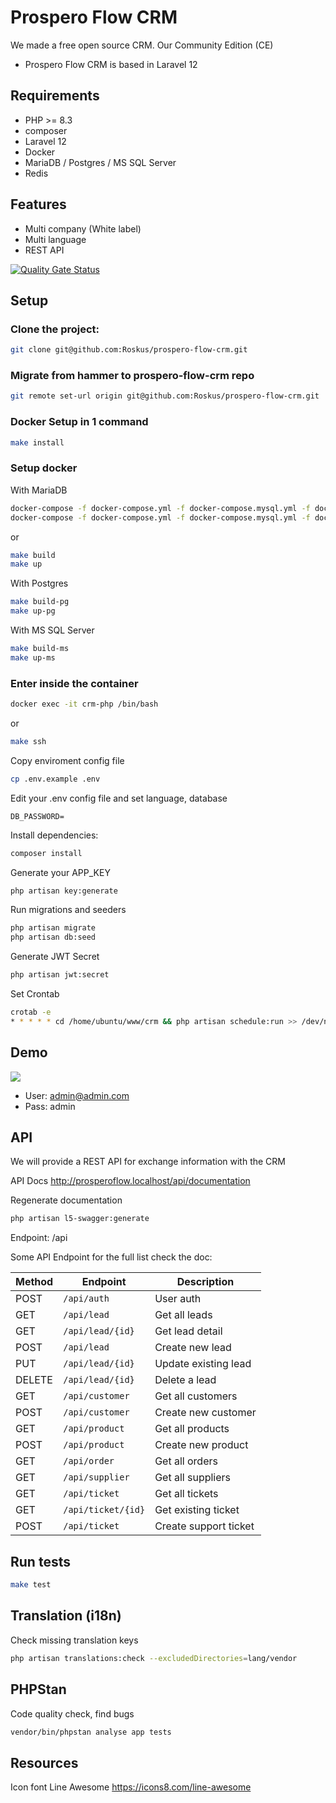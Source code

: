 # Prospero Flow CRM

We made a free open source CRM. Our Community Edition (CE) 
- Prospero Flow CRM is based in Laravel 12

## Requirements

- PHP >= 8.3
- composer
- Laravel 12
- Docker
- MariaDB / Postgres / MS SQL Server
- Redis

## Features

- Multi company (White label)
- Multi language
- REST API

[![Quality Gate Status](https://sonarcloud.io/api/project_badges/measure?project=Roskus_prospero-flow-crm&metric=alert_status)](https://sonarcloud.io/summary/new_code?id=Roskus_prospero-flow-crm)

## Setup

### Clone the project:

```bash
git clone git@github.com:Roskus/prospero-flow-crm.git
```

### Migrate from hammer to prospero-flow-crm repo

```bash
git remote set-url origin git@github.com:Roskus/prospero-flow-crm.git
```

### Docker Setup in 1 command

```bash
make install
```

### Setup docker

With MariaDB

```bash
docker-compose -f docker-compose.yml -f docker-compose.mysql.yml -f docker-compose.pma.yml build
docker-compose -f docker-compose.yml -f docker-compose.mysql.yml -f docker-compose.pma.yml up -d
```

or

```bash
make build
make up
```

With Postgres

```bash
make build-pg
make up-pg
```

With MS SQL Server

```bash
make build-ms
make up-ms
```

### Enter inside the container

```bash
docker exec -it crm-php /bin/bash
```

or

```bash
make ssh
```

Copy enviroment config file

```bash
cp .env.example .env
```

Edit your .env config file and set language, database

```dotenv
DB_PASSWORD=
```

Install dependencies:

```bash
composer install
```

Generate your APP_KEY

```bash
php artisan key:generate
```

Run migrations and seeders
```bash
php artisan migrate
php artisan db:seed
```

Generate JWT Secret
```bash
php artisan jwt:secret
```

Set Crontab

```bash
crotab -e
* * * * * cd /home/ubuntu/www/crm && php artisan schedule:run >> /dev/null 2>&1
```

## Demo

![](doc/screenshoot.png)
- User: admin@admin.com
- Pass: admin

## API
We will provide a REST API for exchange information with the CRM

API Docs
http://prosperoflow.localhost/api/documentation

Regenerate documentation
```bash
php artisan l5-swagger:generate
```

Endpoint:
/api

Some API Endpoint for the full list check the doc:

| Method | Endpoint           | Description           |
|--------|--------------------|-----------------------|
| POST   | `/api/auth`        | User auth             |
| GET    | `/api/lead`        | Get all leads         |
| GET    | `/api/lead/{id}`   | Get lead detail       |
| POST   | `/api/lead`        | Create new lead       |
| PUT    | `/api/lead/{id}`   | Update existing lead  |
| DELETE | `/api/lead/{id}`   | Delete a lead         |
| GET    | `/api/customer`    | Get all customers     |
| POST   | `/api/customer`    | Create new customer   |
| GET    | `/api/product`     | Get all products      |
| POST   | `/api/product`     | Create new product    |
| GET    | `/api/order`       | Get all orders        |
| GET    | `/api/supplier`    | Get all suppliers     |
| GET    | `/api/ticket`      | Get all tickets       |
| GET    | `/api/ticket/{id}` | Get existing ticket   |
| POST   | `/api/ticket`      | Create support ticket |

## Run tests

```bash
make test
```

## Translation (i18n)
Check missing translation keys
```bash
php artisan translations:check --excludedDirectories=lang/vendor
```

## PHPStan
Code quality check, find bugs
```bash
vendor/bin/phpstan analyse app tests
```

## Resources
Icon font Line Awesome
https://icons8.com/line-awesome
